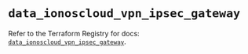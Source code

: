 # `data_ionoscloud_vpn_ipsec_gateway`

Refer to the Terraform Registry for docs: [`data_ionoscloud_vpn_ipsec_gateway`](https://registry.terraform.io/providers/ionos-cloud/ionoscloud/6.7.7/docs/data-sources/vpn_ipsec_gateway).
